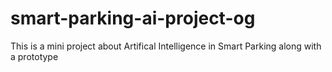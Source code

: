 # smart-parking-ai-project-og
This is a mini project about Artifical Intelligence in Smart Parking along with a prototype 
